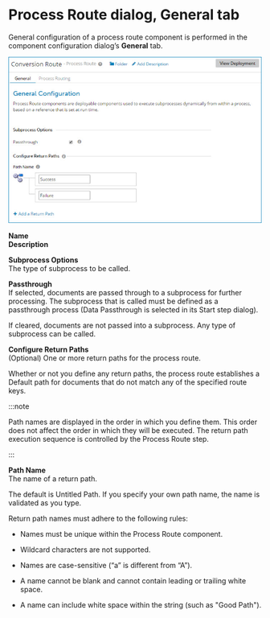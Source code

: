 # Process Route dialog, General tab

<head>
  <meta name="guidename" content="Integration"/>
  <meta name="context" content="GUID-2da80f08-4302-4ddd-8a3f-8a923e9b1395"/>
</head>


General configuration of a process route component is performed in the component configuration dialog’s **General** tab.

![General tab in the Process Route component configuration dialog](../Images/build-db-process-route-component-general.jpg)

**Name**     
**Description**

**Subprocess Options**  
 The type of subprocess to be called.

**Passthrough**  
 If selected, documents are passed through to a subprocess for further processing. The subprocess that is called must be defined as a passthrough process \(Data Passthrough is selected in its Start step dialog\).

If cleared, documents are not passed into a subprocess. Any type of subprocess can be called.

**Configure Return Paths**  
 \(Optional\) One or more return paths for the process route.

Whether or not you define any return paths, the process route establishes a Default path for documents that do not match any of the specified route keys.

:::note

Path names are displayed in the order in which you define them. This order does not affect the order in which they will be executed. The return path execution sequence is controlled by the Process Route step.

:::

**Path Name**  
The name of a return path.

The default is Untitled Path. If you specify your own path name, the name is validated as you type.

Return path names must adhere to the following rules:

-   Names must be unique within the Process Route component.

-   Wildcard characters are not supported.

-   Names are case-sensitive \(“a” is different from “A”\).

-   A name cannot be blank and cannot contain leading or trailing white space.

-   A name can include white space within the string \(such as "Good Path"\).